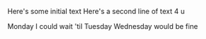 ﻿
 Here's some initial text
Here's a second line of text 4 u

Monday I could wait 'til Tuesday
Wednesday would be fine
